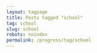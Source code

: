 ```yaml
---
layout: tagpage
title: Posts tagged "school"
tag: school
slug: school
robots: noindex
permalink: /progress/tag/school
---
```

